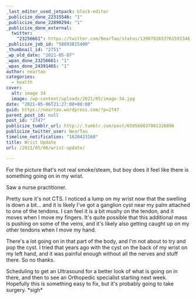 ```yaml
---
_last_editor_used_jetpack: block-editor
_publicize_done_22315546: "1"
_publicize_done_22890294: "1"
_publicize_done_external:
  twitter:
    "23256661": https://twitter.com/NearTao/status/1390781653761593346
_publicize_job_id: "58093815400"
_thumbnail_id: "2751"
_wp_old_date: "2021-05-07"
_wpas_done_23256661: "1"
_wpas_done_24391465: "1"
author: neartao
categories:
  - health
cover:
  alt: image 34
  image: /wp-content/uploads/2021/05/image-34.jpg
date: "2021-05-06T21:27:00+00:00"
guid: https://neartao.wordpress.com/?p=2747
parent_post_id: null
post_id: "2747"
publicize_tumblr_url: http://.tumblr.com/post/650560837061328896
publicize_twitter_user: NearTao
timeline_notification: "1620423160"
title: Wrist Update
url: /2021/05/06/wrist-update/

---
```

For the picture that's not real smoke/steam, but boy does it feel like there is something going on in my wrist.

Saw a nurse practitioner.

Pretty sure it's not CTS. I noticed a lump on my wrist now that the swelling is down a bit... and it is likely I've got a ganglion cyst near my palm attached to one of the tendons. I can feel it is a bit mushy on the tendon, and it moves when I move my fingers. It's quite possible that this additional mass is pushing on some of the veins, and it's likely also getting caught up on my other tendons when I move my hand.

There's a lot going on in that part of the body, and I'm not about to try and pop the cyst. I tried that years ago with the cyst on the back of my wrist on my left hand, and it was painful enough without all the nerves and stuff there. So no thanks.

Scheduling to get an Ultrasound for a better look of what is going on in there, and then to see an Orthopedic specialist starting next week. Hopefully this is something easy to fix, but it's probably going to take surgery. \*sigh\*
